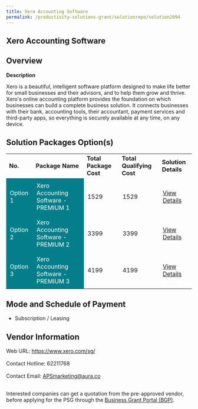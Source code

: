```yaml
---
title: Xero Accounting Software
permalink: /productivity-solutions-grant/solutionrepo/solution2094
---
```


## Xero Accounting Software

## Overview

**Description**

Xero is a beautiful, intelligent software platform designed to make life better for small businesses and their advisors, and to help them grow and thrive.
Xero's online accounting platform provides the foundation on which businesses can build a complete business solution. It connects businesses with their bank, accounting tools, their accountant, payment services and third-party apps, so everything is securely available at any time, on any device.

## Solution Packages Option(s)

<table>
<tr>
<td><b>No.</b></td>
<td><b>Package Name</b></td>
<td><b>Total Package Cost</b></td>
<td><b>Total Qualifying Cost</b></td>
<td><b>Solution Details</b></td>
</tr>
<tr>
<td style='padding: 10px; background-color: #037E8A; color: #FFFFFF;'>Option 1</td>
<td style='padding: 10px; background-color: #037E8A; color: #FFFFFF;'>Xero Accounting Software - PREMIUM 1</td>
<td style='padding: 10px;'>1529</td>
<td style='padding: 10px;'>1529</td>
<td style='padding: 10px;'><a href='https://www.gobusiness.gov.sg/images/psg/Desensitised_Aura_Partners_Annex_3_CR_wef_2_Sept_2021_Part_1.pdf' target='_blank'>View Details</a></td>
</tr>
<tr>
<td style='padding: 10px; background-color: #037E8A; color: #FFFFFF;'>Option 2</td>
<td style='padding: 10px; background-color: #037E8A; color: #FFFFFF;'>Xero Accounting Software - PREMIUM 2</td>
<td style='padding: 10px;'>3399</td>
<td style='padding: 10px;'>3399</td>
<td style='padding: 10px;'><a href='https://www.gobusiness.gov.sg/images/psg/Desensitised_Aura_Partners_Annex_3_CR_wef_2_Sept_2021_Part_2.pdf' target='_blank'>View Details</a></td>
</tr>
<tr>
<td style='padding: 10px; background-color: #037E8A; color: #FFFFFF;'>Option 3</td>
<td style='padding: 10px; background-color: #037E8A; color: #FFFFFF;'>Xero Accounting Software - PREMIUM 3</td>
<td style='padding: 10px;'>4199</td>
<td style='padding: 10px;'>4199</td>
<td style='padding: 10px;'><a href='https://www.gobusiness.gov.sg/images/psg/Desensitised_Aura_Partners_Annex_3_CR_wef_2_Sept_2021_Part_3.pdf' target='_blank'>View Details</a></td>
</tr>
</table>

## Mode and Schedule of Payment

 - Subscription / Leasing

## Vendor Information

 Web URL: https://www.xero.com/sg/ <br><br>Contact Hotline: 62211768 <br><br>Contact Email: APSmarketing@aura.co <br><br>

Interested companies can get a quotation from the pre-approved vendor, before applying for the PSG through the <a href='https://www.businessgrants.gov.sg/' target='_blank' rel='noopener'>Business Grant Portal (BGP)</a>.

<script src="/jquery/resize-tables.js"></script>
